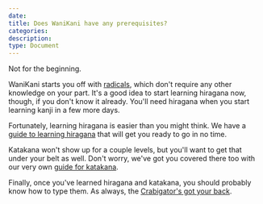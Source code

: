 ```yaml
---
date:
title: Does WaniKani have any prerequisites?
categories:
description:
type: Document
---
```

Not for the beginning.

WaniKani starts you off with [radicals](x), which don't require any other knowledge on your part. It's a good idea to start learning hiragana now, though, if you don't know it already. You'll need hiragana when you start learning kanji in a few more days.

Fortunately, learning hiragana is easier than you might think. We have a [guide to learning hiragana](https://www.tofugu.com/japanese/learn-hiragana/) that will get you ready to go in no time.

Katakana won't show up for a couple levels, but you'll want to get that under your belt as well. Don't worry, we've got you covered there too with our very own [guide for katakana](https://www.tofugu.com/japanese/learn-katakana/).

Finally, once you've learned hiragana and katakana, you should probably know how to type them. As always, the [Crabigator's got your back](x).
